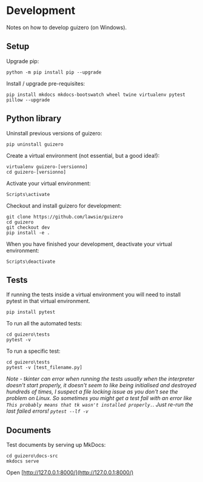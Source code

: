 # Development

Notes on how to develop guizero (on Windows).

## Setup

Upgrade pip:

```
python -m pip install pip --upgrade
```

Install / upgrade pre-requisites:

```
pip install mkdocs mkdocs-bootswatch wheel twine virtualenv pytest pillow --upgrade
```

## Python library

Uninstall previous versions of guizero: 

```
pip uninstall guizero
```

Create a virtual environment (not essential, but a good idea!):

```
virtualenv guizero-[versionno]
cd guizero-[versionno]
```

Activate your virtual environment:

```
Scripts\activate
```

Checkout and install guizero for development:

```
git clone https://github.com/lawsie/guizero
cd guizero
git checkout dev
pip install -e .
```

When you have finished your development, deactivate your virtual environment:

```
Scripts\deactivate
```

## Tests

If running the tests inside a virtual environment you will need to install pytest in that virtual environment.

```
pip install pytest
```

To run all the automated tests:

```
cd guizero\tests
pytest -v
```

To run a specific test:

```
cd guizero\tests
pytest -v [test_filename.py]
```

_Note - tkinter can error when running the tests usually when the interpreter doesn't start properly, it doesn't seem to like being initialised and destroyed hundreds of times, I suspect a file locking issue as you don't see the problem on Linux. So sometimes you might get a test fail with an error like `This probably means that tk wasn't installed properly.`. Just re-run the last failed errors! `pytest --lf -v`_

## Documents

Test documents by serving up MkDocs:

```
cd guizero\docs-src
mkdocs serve
```

Open [http://127.0.0.1:8000/](http://127.0.0.1:8000/)
